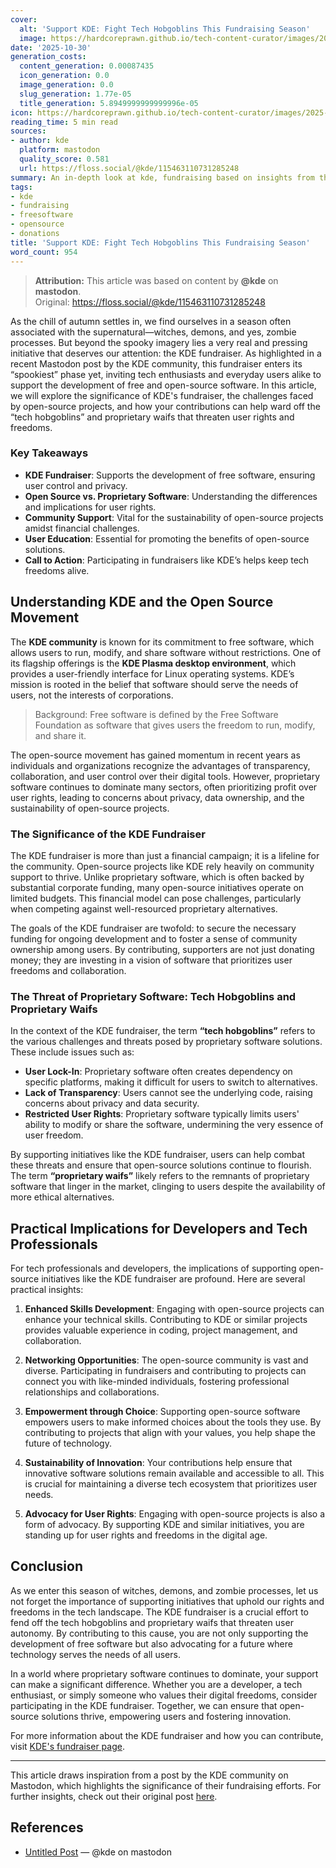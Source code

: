```yaml
---
cover:
  alt: 'Support KDE: Fight Tech Hobgoblins This Fundraising Season'
  image: https://hardcoreprawn.github.io/tech-content-curator/images/2025-10-30-support-kde-fight-hobgoblins.png
date: '2025-10-30'
generation_costs:
  content_generation: 0.00087435
  icon_generation: 0.0
  image_generation: 0.0
  slug_generation: 1.77e-05
  title_generation: 5.8949999999999996e-05
icon: https://hardcoreprawn.github.io/tech-content-curator/images/2025-10-30-support-kde-fight-hobgoblins-icon.png
reading_time: 5 min read
sources:
- author: kde
  platform: mastodon
  quality_score: 0.581
  url: https://floss.social/@kde/115463110731285248
summary: An in-depth look at kde, fundraising based on insights from the tech community.
tags:
- kde
- fundraising
- freesoftware
- opensource
- donations
title: 'Support KDE: Fight Tech Hobgoblins This Fundraising Season'
word_count: 954
---
```


> **Attribution:** This article was based on content by **@kde** on **mastodon**.  
> Original: https://floss.social/@kde/115463110731285248

As the chill of autumn settles in, we find ourselves in a season often associated with the supernatural—witches, demons, and yes, zombie processes. But beyond the spooky imagery lies a very real and pressing initiative that deserves our attention: the KDE fundraiser. As highlighted in a recent Mastodon post by the KDE community, this fundraiser enters its “spookiest” phase yet, inviting tech enthusiasts and everyday users alike to support the development of free and open-source software. In this article, we will explore the significance of KDE's fundraiser, the challenges faced by open-source projects, and how your contributions can help ward off the “tech hobgoblins” and proprietary waifs that threaten user rights and freedoms.

### Key Takeaways
- **KDE Fundraiser**: Supports the development of free software, ensuring user control and privacy.
- **Open Source vs. Proprietary Software**: Understanding the differences and implications for user rights.
- **Community Support**: Vital for the sustainability of open-source projects amidst financial challenges.
- **User Education**: Essential for promoting the benefits of open-source solutions.
- **Call to Action**: Participating in fundraisers like KDE’s helps keep tech freedoms alive.

## Understanding KDE and the Open Source Movement

The **KDE community** is known for its commitment to free software, which allows users to run, modify, and share software without restrictions. One of its flagship offerings is the **KDE Plasma desktop environment**, which provides a user-friendly interface for Linux operating systems. KDE’s mission is rooted in the belief that software should serve the needs of users, not the interests of corporations.

> Background: Free software is defined by the Free Software Foundation as software that gives users the freedom to run, modify, and share it.

The open-source movement has gained momentum in recent years as individuals and organizations recognize the advantages of transparency, collaboration, and user control over their digital tools. However, proprietary software continues to dominate many sectors, often prioritizing profit over user rights, leading to concerns about privacy, data ownership, and the sustainability of open-source projects.

### The Significance of the KDE Fundraiser

The KDE fundraiser is more than just a financial campaign; it is a lifeline for the community. Open-source projects like KDE rely heavily on community support to thrive. Unlike proprietary software, which is often backed by substantial corporate funding, many open-source initiatives operate on limited budgets. This financial model can pose challenges, particularly when competing against well-resourced proprietary alternatives.

The goals of the KDE fundraiser are twofold: to secure the necessary funding for ongoing development and to foster a sense of community ownership among users. By contributing, supporters are not just donating money; they are investing in a vision of software that prioritizes user freedoms and collaboration.

### The Threat of Proprietary Software: Tech Hobgoblins and Proprietary Waifs

In the context of the KDE fundraiser, the term **“tech hobgoblins”** refers to the various challenges and threats posed by proprietary software solutions. These include issues such as:

- **User Lock-In**: Proprietary software often creates dependency on specific platforms, making it difficult for users to switch to alternatives.
- **Lack of Transparency**: Users cannot see the underlying code, raising concerns about privacy and data security.
- **Restricted User Rights**: Proprietary software typically limits users' ability to modify or share the software, undermining the very essence of user freedom.

By supporting initiatives like the KDE fundraiser, users can help combat these threats and ensure that open-source solutions continue to flourish. The term **“proprietary waifs”** likely refers to the remnants of proprietary software that linger in the market, clinging to users despite the availability of more ethical alternatives.

## Practical Implications for Developers and Tech Professionals

For tech professionals and developers, the implications of supporting open-source initiatives like the KDE fundraiser are profound. Here are several practical insights:

1. **Enhanced Skills Development**: Engaging with open-source projects can enhance your technical skills. Contributing to KDE or similar projects provides valuable experience in coding, project management, and collaboration.

2. **Networking Opportunities**: The open-source community is vast and diverse. Participating in fundraisers and contributing to projects can connect you with like-minded individuals, fostering professional relationships and collaborations.

3. **Empowerment through Choice**: Supporting open-source software empowers users to make informed choices about the tools they use. By contributing to projects that align with your values, you help shape the future of technology.

4. **Sustainability of Innovation**: Your contributions help ensure that innovative software solutions remain available and accessible to all. This is crucial for maintaining a diverse tech ecosystem that prioritizes user needs.

5. **Advocacy for User Rights**: Engaging with open-source projects is also a form of advocacy. By supporting KDE and similar initiatives, you are standing up for user rights and freedoms in the digital age.

## Conclusion

As we enter this season of witches, demons, and zombie processes, let us not forget the importance of supporting initiatives that uphold our rights and freedoms in the tech landscape. The KDE fundraiser is a crucial effort to fend off the tech hobgoblins and proprietary waifs that threaten user autonomy. By contributing to this cause, you are not only supporting the development of free software but also advocating for a future where technology serves the needs of all users.

In a world where proprietary software continues to dominate, your support can make a significant difference. Whether you are a developer, a tech enthusiast, or simply someone who values their digital freedoms, consider participating in the KDE fundraiser. Together, we can ensure that open-source solutions thrive, empowering users and fostering innovation.

For more information about the KDE fundraiser and how you can contribute, visit [KDE's fundraiser page](https://kde.org/fundraisers/yearend2025/).

---

This article draws inspiration from a post by the KDE community on Mastodon, which highlights the significance of their fundraising efforts. For further insights, check out their original post [here](https://floss.social/@kde/115463110731285248).

## References

- [Untitled Post](https://floss.social/@kde/115463110731285248) — @kde on mastodon